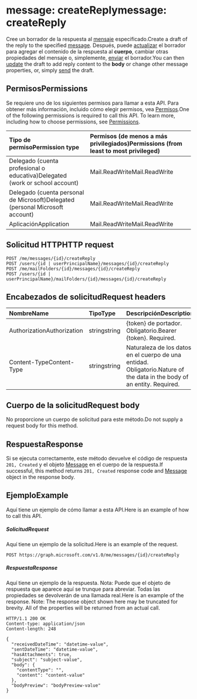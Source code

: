 # <a name="message-createreply"></a><span data-ttu-id="bea96-101">message: createReply</span><span class="sxs-lookup"><span data-stu-id="bea96-101">message: createReply</span></span>

<span data-ttu-id="bea96-102">Cree un borrador de la respuesta al [mensaje](../resources/message.md) especificado.</span><span class="sxs-lookup"><span data-stu-id="bea96-102">Create a draft of the reply to the specified [message](../resources/message.md).</span></span> <span data-ttu-id="bea96-103">Después, puede [actualizar](../api/message_update.md) el borrador para agregar el contenido de la respuesta al **cuerpo**, cambiar otras propiedades del mensaje o, simplemente, [enviar](../api/message_send.md) el borrador.</span><span class="sxs-lookup"><span data-stu-id="bea96-103">You can then [update](../api/message_update.md) the draft to add reply content to the **body** or change other message properties, or, simply [send](../api/message_send.md) the draft.</span></span>

## <a name="permissions"></a><span data-ttu-id="bea96-104">Permisos</span><span class="sxs-lookup"><span data-stu-id="bea96-104">Permissions</span></span>
<span data-ttu-id="bea96-p102">Se requiere uno de los siguientes permisos para llamar a esta API. Para obtener más información, incluido cómo elegir permisos, vea [Permisos](../../../concepts/permissions_reference.md).</span><span class="sxs-lookup"><span data-stu-id="bea96-p102">One of the following permissions is required to call this API. To learn more, including how to choose permissions, see [Permissions](../../../concepts/permissions_reference.md).</span></span>

|<span data-ttu-id="bea96-107">Tipo de permiso</span><span class="sxs-lookup"><span data-stu-id="bea96-107">Permission type</span></span>      | <span data-ttu-id="bea96-108">Permisos (de menos a más privilegiados)</span><span class="sxs-lookup"><span data-stu-id="bea96-108">Permissions (from least to most privileged)</span></span>              |
|:--------------------|:---------------------------------------------------------|
|<span data-ttu-id="bea96-109">Delegado (cuenta profesional o educativa)</span><span class="sxs-lookup"><span data-stu-id="bea96-109">Delegated (work or school account)</span></span> | <span data-ttu-id="bea96-110">Mail.ReadWrite</span><span class="sxs-lookup"><span data-stu-id="bea96-110">Mail.ReadWrite</span></span>    |
|<span data-ttu-id="bea96-111">Delegado (cuenta personal de Microsoft)</span><span class="sxs-lookup"><span data-stu-id="bea96-111">Delegated (personal Microsoft account)</span></span> | <span data-ttu-id="bea96-112">Mail.ReadWrite</span><span class="sxs-lookup"><span data-stu-id="bea96-112">Mail.ReadWrite</span></span>    |
|<span data-ttu-id="bea96-113">Aplicación</span><span class="sxs-lookup"><span data-stu-id="bea96-113">Application</span></span> | <span data-ttu-id="bea96-114">Mail.ReadWrite</span><span class="sxs-lookup"><span data-stu-id="bea96-114">Mail.ReadWrite</span></span> |

## <a name="http-request"></a><span data-ttu-id="bea96-115">Solicitud HTTP</span><span class="sxs-lookup"><span data-stu-id="bea96-115">HTTP request</span></span>
<!-- { "blockType": "ignored" } -->
```http
POST /me/messages/{id}/createReply
POST /users/{id | userPrincipalName}/messages/{id}/createReply
POST /me/mailFolders/{id}/messages/{id}/createReply
POST /users/{id | userPrincipalName}/mailFolders/{id}/messages/{id}/createReply
```
## <a name="request-headers"></a><span data-ttu-id="bea96-116">Encabezados de solicitud</span><span class="sxs-lookup"><span data-stu-id="bea96-116">Request headers</span></span>
| <span data-ttu-id="bea96-117">Nombre</span><span class="sxs-lookup"><span data-stu-id="bea96-117">Name</span></span>       | <span data-ttu-id="bea96-118">Tipo</span><span class="sxs-lookup"><span data-stu-id="bea96-118">Type</span></span> | <span data-ttu-id="bea96-119">Descripción</span><span class="sxs-lookup"><span data-stu-id="bea96-119">Description</span></span>|
|:---------------|:--------|:----------|
| <span data-ttu-id="bea96-120">Authorization</span><span class="sxs-lookup"><span data-stu-id="bea96-120">Authorization</span></span>  | <span data-ttu-id="bea96-121">string</span><span class="sxs-lookup"><span data-stu-id="bea96-121">string</span></span>  | <span data-ttu-id="bea96-p103">{token} de portador. Obligatorio.</span><span class="sxs-lookup"><span data-stu-id="bea96-p103">Bearer {token}. Required.</span></span> |
| <span data-ttu-id="bea96-124">Content-Type</span><span class="sxs-lookup"><span data-stu-id="bea96-124">Content-Type</span></span> | <span data-ttu-id="bea96-125">string</span><span class="sxs-lookup"><span data-stu-id="bea96-125">string</span></span>  | <span data-ttu-id="bea96-p104">Naturaleza de los datos en el cuerpo de una entidad. Obligatorio.</span><span class="sxs-lookup"><span data-stu-id="bea96-p104">Nature of the data in the body of an entity. Required.</span></span> |

## <a name="request-body"></a><span data-ttu-id="bea96-128">Cuerpo de la solicitud</span><span class="sxs-lookup"><span data-stu-id="bea96-128">Request body</span></span>
<span data-ttu-id="bea96-129">No proporcione un cuerpo de solicitud para este método.</span><span class="sxs-lookup"><span data-stu-id="bea96-129">Do not supply a request body for this method.</span></span>

## <a name="response"></a><span data-ttu-id="bea96-130">Respuesta</span><span class="sxs-lookup"><span data-stu-id="bea96-130">Response</span></span>

<span data-ttu-id="bea96-131">Si se ejecuta correctamente, este método devuelve el código de respuesta `201, Created` y el objeto [Message](../resources/message.md) en el cuerpo de la respuesta.</span><span class="sxs-lookup"><span data-stu-id="bea96-131">If successful, this method returns `201, Created` response code and [Message](../resources/message.md) object in the response body.</span></span>

## <a name="example"></a><span data-ttu-id="bea96-132">Ejemplo</span><span class="sxs-lookup"><span data-stu-id="bea96-132">Example</span></span>
<span data-ttu-id="bea96-133">Aquí tiene un ejemplo de cómo llamar a esta API.</span><span class="sxs-lookup"><span data-stu-id="bea96-133">Here is an example of how to call this API.</span></span>
##### <a name="request"></a><span data-ttu-id="bea96-134">Solicitud</span><span class="sxs-lookup"><span data-stu-id="bea96-134">Request</span></span>
<span data-ttu-id="bea96-135">Aquí tiene un ejemplo de la solicitud.</span><span class="sxs-lookup"><span data-stu-id="bea96-135">Here is an example of the request.</span></span>
<!-- {
  "blockType": "request",
  "name": "message_createreply"
}-->
```http
POST https://graph.microsoft.com/v1.0/me/messages/{id}/createReply
```

##### <a name="response"></a><span data-ttu-id="bea96-136">Respuesta</span><span class="sxs-lookup"><span data-stu-id="bea96-136">Response</span></span>
<span data-ttu-id="bea96-p105">Aquí tiene un ejemplo de la respuesta. Nota: Puede que el objeto de respuesta que aparece aquí se trunque para abreviar. Todas las propiedades se devolverán de una llamada real.</span><span class="sxs-lookup"><span data-stu-id="bea96-p105">Here is an example of the response. Note: The response object shown here may be truncated for brevity. All of the properties will be returned from an actual call.</span></span>
<!-- {
  "blockType": "response",
  "truncated": true,
  "@odata.type": "microsoft.graph.message"
} -->
```http
HTTP/1.1 200 OK
Content-type: application/json
Content-length: 248

{
  "receivedDateTime": "datetime-value",
  "sentDateTime": "datetime-value",
  "hasAttachments": true,
  "subject": "subject-value",
  "body": {
    "contentType": "",
    "content": "content-value"
  },
  "bodyPreview": "bodyPreview-value"
}
```

<!-- uuid: 8fcb5dbc-d5aa-4681-8e31-b001d5168d79
2015-10-25 14:57:30 UTC -->
<!-- {
  "type": "#page.annotation",
  "description": "message: createReply",
  "keywords": "",
  "section": "documentation",
  "tocPath": ""
}-->
